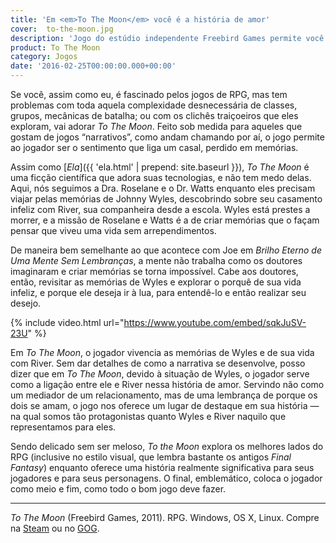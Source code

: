 ```yaml
---
title: 'Em <em>To The Moon</em> você é a história de amor'
cover:  to-the-moon.jpg
description: 'Jogo do estúdio independente Freebird Games permite você proporcionar, e vivenciar, uma história de amor'
product: To The Moon
category: Jogos
date: '2016-02-25T00:00:00.000+00:00'
---
```


Se você, assim como eu, é fascinado pelos jogos de RPG, mas tem problemas com toda aquela complexidade desnecessária de classes, grupos, mecânicas de batalha; ou com os clichês traiçoeiros que eles exploram, vai adorar _To The Moon_. Feito sob medida para aqueles que gostam de jogos “narrativos”, como andam chamando por aí, o jogo permite ao jogador ser o sentimento que liga um casal, perdido em memórias.

Assim como [_Ela_]({{ 'ela.html' | prepend: site.baseurl }}), _To The Moon_ é uma ficção científica que adora suas tecnologias, e não tem medo delas. Aqui, nós seguimos a Dra. Roselane e o Dr. Watts enquanto eles precisam viajar pelas memórias de Johnny Wyles, descobrindo sobre seu casamento infeliz com River, sua companheira desde a escola. Wyles está prestes a morrer, e a missão de Roselane e Watts é a de criar memórias que o façam pensar que viveu uma vida sem arrependimentos.

De maneira bem semelhante ao que acontece com Joe em _Brilho Eterno de Uma Mente Sem Lembranças_, a mente não trabalha como os doutores imaginaram e criar memórias se torna impossível. Cabe aos doutores, então, revisitar as memórias de Wyles e explorar o porquê de sua vida infeliz, e porque ele deseja ir à lua, para entendê-lo e então realizar seu desejo.

{% include video.html url="https://www.youtube.com/embed/sqkJuSV-23U" %}

Em _To The Moon_, o jogador vivencia as memórias de Wyles e de sua vida com River. Sem dar detalhes de como a narrativa se desenvolve, posso dizer que em _To The Moon_, devido à situação de Wyles, o jogador serve como a ligação entre ele e River nessa história de amor. Servindo não como um mediador de um relacionamento, mas de uma lembrança de porque os dois se amam, o jogo nos oferece um lugar de destaque em sua história — na qual somos tão protagonistas quanto Wyles e River naquilo que representamos para eles.

Sendo delicado sem ser meloso, _To the Moon_ explora os melhores lados do RPG (inclusive no estilo visual, que lembra bastante os antigos _Final Fantasy_) enquanto oferece uma história realmente significativa para seus jogadores e para seus personagens. O final, emblemático, coloca o jogador como meio e fim, como todo o bom jogo deve fazer.

------

_To The Moon_ (Freebird Games, 2011). RPG. Windows, OS X, Linux. Compre na [Steam](http://store.steampowered.com/app/206440/) ou no [GOG](http://www.gog.com/gamecard/to_the_moon).
